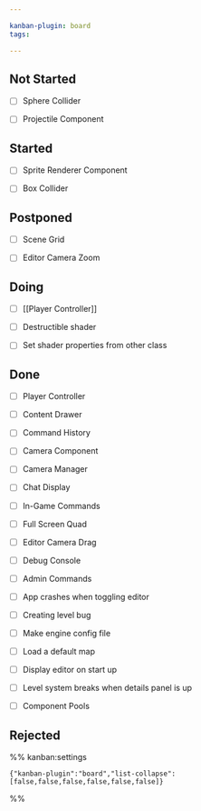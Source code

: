 ```yaml
---

kanban-plugin: board
tags: 

---
```


## Not Started

- [ ] Sphere Collider
- [ ] Projectile Component


## Started

- [ ] Sprite Renderer Component
- [ ] Box Collider


## Postponed

- [ ] Scene Grid
- [ ] Editor Camera Zoom


## Doing

- [ ] [[Player Controller]]
- [ ] Destructible shader
- [ ] Set shader properties from other class


## Done

- [ ] Player Controller
- [ ] Content Drawer
- [ ] Command History
- [ ] Camera Component
- [ ] Camera Manager
- [ ] Chat Display
- [ ] In-Game Commands
- [ ] Full Screen Quad
- [ ] Editor Camera Drag
- [ ] Debug Console
- [ ] Admin Commands
- [ ] App crashes when toggling editor
- [ ] Creating level bug
- [ ] Make engine config file
- [ ] Load a default map
- [ ] Display editor on start up
- [ ] Level system breaks when details panel is up
- [ ] Component Pools


## Rejected





%% kanban:settings
```
{"kanban-plugin":"board","list-collapse":[false,false,false,false,false,false]}
```
%%